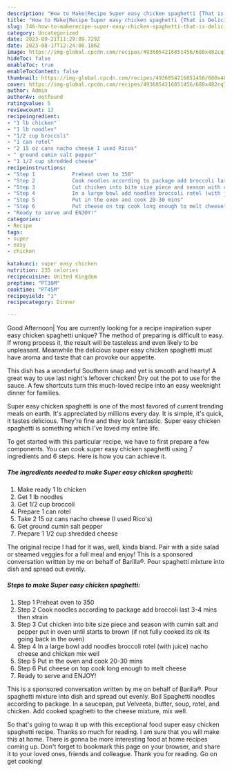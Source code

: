 ```yaml
---
description: "How to Make|Recipe Super easy chicken spaghetti {That is Delicious"
title: "How to Make|Recipe Super easy chicken spaghetti {That is Delicious"
slug: 746-how-to-makerecipe-super-easy-chicken-spaghetti-that-is-delicious
category: Uncategorized
date: 2023-09-21T11:29:09.729Z
date: 2023-08-17T12:24:06.186Z
image: https://img-global.cpcdn.com/recipes/4936054216851456/680x482cq70/super-easy-chicken-spaghetti-recipe-main-photo.jpg
hideToc: false
enableToc: true
enableTocContent: false
thumbnail: https://img-global.cpcdn.com/recipes/4936054216851456/680x482cq70/super-easy-chicken-spaghetti-recipe-main-photo.jpg
cover: https://img-global.cpcdn.com/recipes/4936054216851456/680x482cq70/super-easy-chicken-spaghetti-recipe-main-photo.jpg
author: Admin
authorAv: notfound
ratingvalue: 5
reviewcount: 13
recipeingredient:
- "1 lb chicken"
- "1 lb noodles"
- "1/2 cup broccoli"
- "1 can rotel"
- "2 15 oz cans nacho cheese I used Ricos"
- " ground cumin salt pepper"
- "1 1/2 cup shredded cheese"
recipeinstructions:
- "Step 1            Preheat oven to 350"
- "Step 2            Cook noodles according to package add broccoli last 3-4 mins then strain"
- "Step 3            Cut chicken into bite size piece and season with cumin salt and pepper put in oven until starts to brown (if not fully cooked its ok its going back in the oven)"
- "Step 4            In a large bowl add noodles broccoli rotel (with juice) nacho cheese and chicken mix well"
- "Step 5            Put in the oven and cook 20-30 mins"
- "Step 6            Put cheese on top cook long enough to melt cheese"
- "Ready to serve and ENJOY!"
categories:
- Recipe
tags:
- super
- easy
- chicken

katakunci: super easy chicken 
nutrition: 235 calories
recipecuisine: United Kingdom
preptime: "PT38M"
cooktime: "PT45M"
recipeyield: "1"
recipecategory: Dinner

---
```



Good Afternoon| You are currently looking for a recipe inspiration super easy chicken spaghetti unique? The method of preparing is difficult to easy. If wrong process it, the result will be tasteless and even likely to be unpleasant. Meanwhile the delicious super easy chicken spaghetti must have aroma and taste that can provoke our appetite.





This dish has a wonderful Southern snap and yet is smooth and hearty! A great way to use last night&#39;s leftover chicken! Dry out the pot to use for the sauce. A few shortcuts turn this much-loved recipe into an easy weeknight dinner for families.

Super easy chicken spaghetti is one of the most favored of current trending meals on earth. It's appreciated by millions every day. It is simple, it's quick, it tastes delicious. They're fine and they look fantastic. Super easy chicken spaghetti is something which I've loved my entire life.


To get started with this particular recipe, we have to first prepare a few components. You can cook super easy chicken spaghetti using 7 ingredients and 6 steps. Here is how you can achieve it.

<!--inarticleads1-->

##### The ingredients needed to make Super easy chicken spaghetti:

1. Make ready 1 lb chicken
1. Get 1 lb noodles
1. Get 1/2 cup broccoli
1. Prepare 1 can rotel
1. Take 2 15 oz cans nacho cheese (I used Rico&#39;s)
1. Get  ground cumin salt pepper
1. Prepare 1 1/2 cup shredded cheese


The original recipe I had for it was, well, kinda bland. Pair with a side salad or steamed veggies for a full meal and enjoy! This is a sponsored conversation written by me on behalf of Barilla®. Pour spaghetti mixture into dish and spread out evenly. 

<!--inarticleads2-->

##### Steps to make Super easy chicken spaghetti:

1. Step 1            Preheat oven to 350
1. Step 2            Cook noodles according to package add broccoli last 3-4 mins then strain
1. Step 3            Cut chicken into bite size piece and season with cumin salt and pepper put in oven until starts to brown (if not fully cooked its ok its going back in the oven)
1. Step 4            In a large bowl add noodles broccoli rotel (with juice) nacho cheese and chicken mix well
1. Step 5            Put in the oven and cook 20-30 mins
1. Step 6            Put cheese on top cook long enough to melt cheese
1. Ready to serve and ENJOY!

This is a sponsored conversation written by me on behalf of Barilla®. Pour spaghetti mixture into dish and spread out evenly. Boil Spaghetti noodles according to package. In a saucepan, put Velveeta, butter, soup, rotel, and chicken. Add cooked spaghetti to the cheese mixture, mix well. 

So that's going to wrap it up with this exceptional food super easy chicken spaghetti recipe. Thanks so much for reading. I am sure that you will make this at home. There is gonna be more interesting food at home recipes coming up. Don't forget to bookmark this page on your browser, and share it to your loved ones, friends and colleague. Thank you for reading. Go on get cooking!

